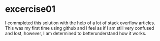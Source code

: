# excercise01
I commpleted this solution with the help of a lot of stack overflow articles. This was my first time using github and I feel as
if I am still very confused and lost, however, I am determined to betterunderstand how it works. 
